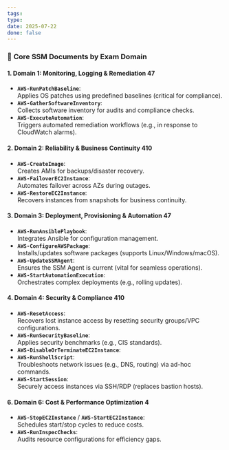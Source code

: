 ```yaml
---
tags: 
type: 
date: 2025-07-22
done: false
---
```

### 🔧 **Core SSM Documents by Exam Domain**
#### **1. Domain 1: Monitoring, Logging & Remediation** 47
- **`AWS-RunPatchBaseline`**:  
    Applies OS patches using predefined baselines (critical for compliance).
- **`AWS-GatherSoftwareInventory`**:  
    Collects software inventory for audits and compliance checks.
- **`AWS-ExecuteAutomation`**:  
    Triggers automated remediation workflows (e.g., in response to CloudWatch alarms).
#### **2. Domain 2: Reliability & Business Continuity** 410
- **`AWS-CreateImage`**:  
    Creates AMIs for backups/disaster recovery.
- **`AWS-FailoverEC2Instance`**:  
    Automates failover across AZs during outages.
- **`AWS-RestoreEC2Instance`**:  
    Recovers instances from snapshots for business continuity.
#### **3. Domain 3: Deployment, Provisioning & Automation** 47
- **`AWS-RunAnsiblePlaybook`**:  
    Integrates Ansible for configuration management.
- **`AWS-ConfigureAWSPackage`**:  
    Installs/updates software packages (supports Linux/Windows/macOS).
- **`AWS-UpdateSSMAgent`**:  
    Ensures the SSM Agent is current (vital for seamless operations).
- **`AWS-StartAutomationExecution`**:  
    Orchestrates complex deployments (e.g., rolling updates).
#### **4. Domain 4: Security & Compliance** 410
- **`AWS-ResetAccess`**:  
    Recovers lost instance access by resetting security groups/VPC configurations.
- **`AWS-RunSecurityBaseline`**:  
    Applies security benchmarks (e.g., CIS standards).
- **`AWS-DisableOrTerminateEC2Instance`**:  
- **`AWS-RunShellScript`**:  
    Troubleshoots network issues (e.g., DNS, routing) via ad-hoc commands.
- **`AWS-StartSession`**:  
    Securely access instances via SSH/RDP (replaces bastion hosts).
#### **6. Domain 6: Cost & Performance Optimization** 4
- **`AWS-StopEC2Instance`** / **`AWS-StartEC2Instance`**:  
    Schedules start/stop cycles to reduce costs.
- **`AWS-RunInspecChecks`**:  
    Audits resource configurations for efficiency gaps.